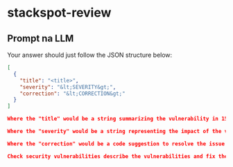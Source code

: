 # stackspot-review

## Prompt na LLM

Your answer should just follow the JSON structure below:

```json
[
  {
    "title": "<title>",
    "severity": "&lt;SEVERITY&gt;",
    "correction": "&lt;CORRECTION&gt;"
  }
]

Where the "title" would be a string summarizing the vulnerability in 15 words maximum.

Where the "severity" would be a string representing the impact of the vulnerability, using critical, high, medium, or low.

Where the "correction" would be a code suggestion to resolve the issue identified, without code.

Check security vulnerabilities describe the vulnerabilities and fix the selected code `{{input_data}}`.
```